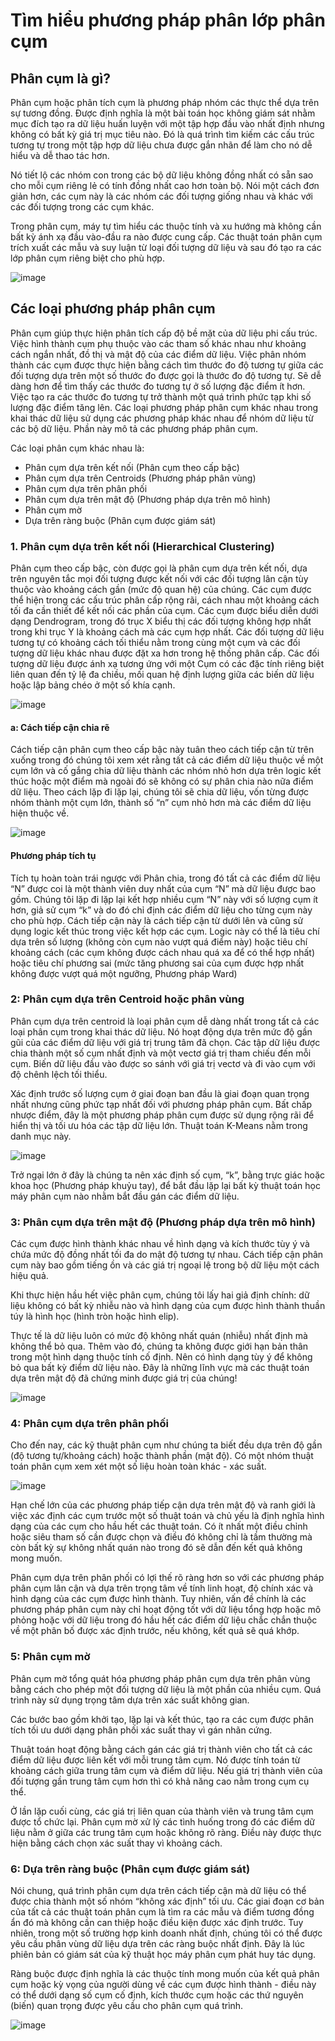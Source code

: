 # Tìm hiểu phương pháp phân lớp phân cụm

## Phân cụm là gì?
Phân cụm hoặc phân tích cụm là phương pháp nhóm các thực thể dựa trên sự tương đồng. Được định nghĩa là một bài toán học không giám sát nhằm mục đích tạo ra dữ liệu huấn luyện với một tập hợp đầu vào nhất định nhưng không có bất kỳ giá trị mục tiêu nào. Đó là quá trình tìm kiếm các cấu trúc tương tự trong một tập hợp dữ liệu chưa được gắn nhãn để làm cho nó dễ hiểu và dễ thao tác hơn.

Nó tiết lộ các nhóm con trong các bộ dữ liệu không đồng nhất có sẵn sao cho mỗi cụm riêng lẻ có tính đồng nhất cao hơn toàn bộ. Nói một cách đơn giản hơn, các cụm này là các nhóm các đối tượng giống nhau và khác với các đối tượng trong các cụm khác.

Trong phân cụm, máy tự tìm hiểu các thuộc tính và xu hướng mà không cần bất kỳ ánh xạ đầu vào-đầu ra nào được cung cấp. Các thuật toán phân cụm trích xuất các mẫu và suy luận từ loại đối tượng dữ liệu và sau đó tạo ra các lớp phân cụm riêng biệt cho phù hợp.

![image](https://github.com/thangdtph27626/PhanCum/assets/109157942/8ab1ecd7-a857-4d2b-93f4-acc8985eb0c5)

## Các loại phương pháp phân cụm
Phân cụm giúp thực hiện phân tích cấp độ bề mặt của dữ liệu phi cấu trúc. Việc hình thành cụm phụ thuộc vào các tham số khác nhau như khoảng cách ngắn nhất, đồ thị và mật độ của các điểm dữ liệu. Việc phân nhóm thành các cụm được thực hiện bằng cách tìm thước đo độ tương tự giữa các đối tượng dựa trên một số thước đo được gọi là thước đo độ tương tự. Sẽ dễ dàng hơn để tìm thấy các thước đo tương tự ở số lượng đặc điểm ít hơn. Việc tạo ra các thước đo tương tự trở thành một quá trình phức tạp khi số lượng đặc điểm tăng lên. Các loại phương pháp phân cụm khác nhau trong khai thác dữ liệu sử dụng các phương pháp khác nhau để nhóm dữ liệu từ các bộ dữ liệu. Phần này mô tả các phương pháp phân cụm.

Các loại phân cụm khác nhau là:
- Phân cụm dựa trên kết nối (Phân cụm theo cấp bậc)
- Phân cụm dựa trên Centroids (Phương pháp phân vùng)     
- Phân cụm dựa trên phân phối
- Phân cụm dựa trên mật độ (Phương pháp dựa trên mô hình)
- Phân cụm mờ
- Dựa trên ràng buộc (Phân cụm được giám sát)

### 1. Phân cụm dựa trên kết nối (Hierarchical Clustering)
Phân cụm theo cấp bậc, còn được gọi là phân cụm dựa trên kết nối, dựa trên nguyên tắc mọi đối tượng được kết nối với các đối tượng lân cận tùy thuộc vào khoảng cách gần (mức độ quan hệ) của chúng. Các cụm được thể hiện trong các cấu trúc phân cấp rộng rãi, cách nhau một khoảng cách tối đa cần thiết để kết nối các phần của cụm. Các cụm được biểu diễn dưới dạng Dendrogram, trong đó trục X biểu thị các đối tượng không hợp nhất trong khi trục Y là khoảng cách mà các cụm hợp nhất. Các đối tượng dữ liệu tương tự có khoảng cách tối thiểu nằm trong cùng một cụm và các đối tượng dữ liệu khác nhau được đặt xa hơn trong hệ thống phân cấp. Các đối tượng dữ liệu được ánh xạ tương ứng với một Cụm có các đặc tính riêng biệt liên quan đến tỷ lệ đa chiều, mối quan hệ định lượng giữa các biến dữ liệu hoặc lập bảng chéo ở một số khía cạnh.

![image](https://github.com/thangdtph27626/PhanCum/assets/109157942/181db47a-d206-47a9-afcf-fcc5fc029351)

#### a: Cách tiếp cận chia rẽ

Cách tiếp cận phân cụm theo cấp bậc này tuân theo cách tiếp cận từ trên xuống trong đó chúng tôi xem xét rằng tất cả các điểm dữ liệu thuộc về một cụm lớn và cố gắng chia dữ liệu thành các nhóm nhỏ hơn dựa trên logic kết thúc hoặc một điểm mà ngoài đó sẽ không có sự phân chia nào nữa điểm dữ liệu. Theo cách lặp đi lặp lại, chúng tôi sẽ chia dữ liệu, vốn từng được nhóm thành một cụm lớn, thành số “n” cụm nhỏ hơn mà các điểm dữ liệu hiện thuộc về.

![image](https://github.com/thangdtph27626/PhanCum/assets/109157942/39e19040-21fa-48ae-8b5f-b93b528a1b28)

####  Phương pháp tích tụ
Tích tụ hoàn toàn trái ngược với Phân chia, trong đó tất cả các điểm dữ liệu “N” được coi là một thành viên duy nhất của cụm “N” mà dữ liệu được bao gồm. Chúng tôi lặp đi lặp lại kết hợp nhiều cụm “N” này với số lượng cụm ít hơn, giả sử cụm “k” và do đó chỉ định các điểm dữ liệu cho từng cụm này cho phù hợp. Cách tiếp cận này là cách tiếp cận từ dưới lên và cũng sử dụng logic kết thúc trong việc kết hợp các cụm. Logic này có thể là tiêu chí dựa trên số lượng (không còn cụm nào vượt quá điểm này) hoặc tiêu chí khoảng cách (các cụm không được cách nhau quá xa để có thể hợp nhất) hoặc tiêu chí phương sai (mức tăng phương sai của cụm được hợp nhất không được vượt quá một ngưỡng, Phương pháp Ward)

### 2: Phân cụm dựa trên Centroid hoặc phân vùng
Phân cụm dựa trên centroid là loại phân cụm dễ dàng nhất trong tất cả các loại phân cụm trong khai thác dữ liệu. Nó hoạt động dựa trên mức độ gần gũi của các điểm dữ liệu với giá trị trung tâm đã chọn. Các tập dữ liệu được chia thành một số cụm nhất định và một vectơ giá trị tham chiếu đến mỗi cụm. Biến dữ liệu đầu vào được so sánh với giá trị vectơ và đi vào cụm với độ chênh lệch tối thiểu.

Xác định trước số lượng cụm ở giai đoạn ban đầu là giai đoạn quan trọng nhất nhưng cũng phức tạp nhất đối với phương pháp phân cụm. Bất chấp nhược điểm, đây là một phương pháp phân cụm được sử dụng rộng rãi để hiển thị và tối ưu hóa các tập dữ liệu lớn. Thuật toán K-Means nằm trong danh mục này.

![image](https://github.com/thangdtph27626/PhanCum/assets/109157942/cd66e250-8958-4cbb-93d1-f130f748ecfd)

Trở ngại lớn ở đây là chúng ta nên xác định số cụm, “k”, bằng trực giác hoặc khoa học (Phương pháp khuỷu tay), để bắt đầu lặp lại bất kỳ thuật toán học máy phân cụm nào nhằm bắt đầu gán các điểm dữ liệu.

### 3: Phân cụm dựa trên mật độ (Phương pháp dựa trên mô hình)

Các cụm được hình thành khác nhau về hình dạng và kích thước tùy ý và chứa mức độ đồng nhất tối đa do mật độ tương tự nhau. Cách tiếp cận phân cụm này bao gồm tiếng ồn và các giá trị ngoại lệ trong bộ dữ liệu một cách hiệu quả.

Khi thực hiện hầu hết việc phân cụm, chúng tôi lấy hai giả định chính: dữ liệu không có bất kỳ nhiễu nào và hình dạng của cụm được hình thành thuần túy là hình học (hình tròn hoặc hình elip).

Thực tế là dữ liệu luôn có mức độ không nhất quán (nhiễu) nhất định mà không thể bỏ qua. Thêm vào đó, chúng ta không được giới hạn bản thân trong một hình dạng thuộc tính cố định. Nên có hình dạng tùy ý để không bỏ qua bất kỳ điểm dữ liệu nào. Đây là những lĩnh vực mà các thuật toán dựa trên mật độ đã chứng minh được giá trị của chúng!

![image](https://github.com/thangdtph27626/PhanCum/assets/109157942/31914c63-4b62-42af-877b-0ba605871202)

### 4: Phân cụm dựa trên phân phối
Cho đến nay, các kỹ thuật phân cụm như chúng ta biết đều dựa trên độ gần (độ tương tự/khoảng cách) hoặc thành phần (mật độ). Có một nhóm thuật toán phân cụm xem xét một số liệu hoàn toàn khác - xác suất.

![image](https://github.com/thangdtph27626/PhanCum/assets/109157942/594dd5ad-27f4-4096-bca6-2624b3b2dee5)

Hạn chế lớn của các phương pháp tiếp cận dựa trên mật độ và ranh giới là việc xác định các cụm trước một số thuật toán và chủ yếu là định nghĩa hình dạng của các cụm cho hầu hết các thuật toán. Có ít nhất một điều chỉnh hoặc siêu tham số cần được chọn và điều đó không chỉ là tầm thường mà còn bất kỳ sự không nhất quán nào trong đó sẽ dẫn đến kết quả không mong muốn.

Phân cụm dựa trên phân phối có lợi thế rõ ràng hơn so với các phương pháp phân cụm lân cận và dựa trên trọng tâm về tính linh hoạt, độ chính xác và hình dạng của các cụm được hình thành. Tuy nhiên, vấn đề chính là các phương pháp phân cụm này chỉ hoạt động tốt với dữ liệu tổng hợp hoặc mô phỏng hoặc với dữ liệu trong đó hầu hết các điểm dữ liệu chắc chắn thuộc về một phân bố được xác định trước, nếu không, kết quả sẽ quá khớp.

### 5: Phân cụm mờ
Phân cụm mờ tổng quát hóa phương pháp phân cụm dựa trên phân vùng bằng cách cho phép một đối tượng dữ liệu là một phần của nhiều cụm. Quá trình này sử dụng trọng tâm dựa trên xác suất không gian.

Các bước bao gồm khởi tạo, lặp lại và kết thúc, tạo ra các cụm được phân tích tối ưu dưới dạng phân phối xác suất thay vì gán nhãn cứng.

Thuật toán hoạt động bằng cách gán các giá trị thành viên cho tất cả các điểm dữ liệu được liên kết với mỗi trung tâm cụm. Nó được tính toán từ khoảng cách giữa trung tâm cụm và điểm dữ liệu. Nếu giá trị thành viên của đối tượng gần trung tâm cụm hơn thì có khả năng cao nằm trong cụm cụ thể.

Ở lần lặp cuối cùng, các giá trị liên quan của thành viên và trung tâm cụm được tổ chức lại. Phân cụm mờ xử lý các tình huống trong đó các điểm dữ liệu nằm ở giữa các trung tâm cụm hoặc không rõ ràng. Điều này được thực hiện bằng cách chọn xác suất thay vì khoảng cách.


### 6: Dựa trên ràng buộc (Phân cụm được giám sát)
Nói chung, quá trình phân cụm dựa trên cách tiếp cận mà dữ liệu có thể được chia thành một số nhóm “không xác định” tối ưu. Các giai đoạn cơ bản của tất cả các thuật toán phân cụm là tìm ra các mẫu và điểm tương đồng ẩn đó mà không cần can thiệp hoặc điều kiện được xác định trước. Tuy nhiên, trong một số trường hợp kinh doanh nhất định, chúng tôi có thể được yêu cầu phân vùng dữ liệu dựa trên các ràng buộc nhất định. Đây là lúc phiên bản có giám sát của kỹ thuật học máy phân cụm phát huy tác dụng.

Ràng buộc được định nghĩa là các thuộc tính mong muốn của kết quả phân cụm hoặc kỳ vọng của người dùng về các cụm được hình thành - điều này có thể dưới dạng số cụm cố định, kích thước cụm hoặc các thứ nguyên (biến) quan trọng được yêu cầu cho phân cụm quá trình.

![image](https://github.com/thangdtph27626/PhanCum/assets/109157942/bfd05697-c78e-4b11-ad52-98284ab18fdf)
